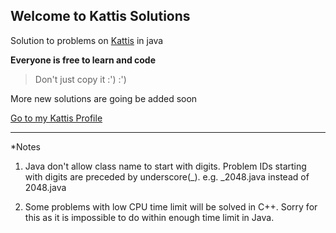 ## Welcome to Kattis Solutions

Solution to problems on [Kattis](https://open.kattis.com) in java

<b>Everyone is free to learn and code</b>

>Don't just copy it :') :')

More new solutions are going be added soon

[Go to my Kattis Profile](https://open.kattis.com/users/khin-nyunt)

---
*Notes
1. Java don't allow class name to start with digits. Problem IDs starting with digits are preceded by underscore(_). e.g. _2048.java instead of 2048.java

2. Some problems with low CPU time limit will be solved in C++. Sorry for this as it is impossible to do within enough time limit in Java. 
